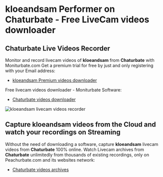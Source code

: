 # kloeandsam Performer on Chaturbate - Free LiveCam videos downloader

## Chaturbate Live Videos Recorder

Monitor and record livecam videos of **kloeandsam** from **Chaturbate** with Moniturbate.com
Get a premium trial for free by just and only registering with your Email address:
* [kloeandsam Premium videos downloader](https://moniturbate.com/request-demo-licence-key.html)

Free livecam videos downloader - Moniturbate Software:
* [Chaturbate videos downloader](https://moniturbate.com/moniturbate-download-software.html)

![kloeandsam livecam videos recorder](https://peachurnet.com/templates/moniturbate-software.png)


## Capture kloeandsam videos from the Cloud and watch your recordings on Streaming

Without the need of downloading a software, capture **kloeandsam** livecam videos from **Chaturbate** 100% online.
Watch Livecam archives from **Chaturbate** unlimitedly from thousands of existing recordings, only on Peachurbate.com and its websites network:
* [Chaturbate videos archives](https://peachurnet.com/)